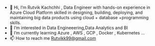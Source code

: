  - 👋 Hi, I’m Rutvik Kachchhi , Data Engineer with hands-on experience in Azure Cloud
Platform skilled in designing, building, deploying, and
maintaining big data products using cloud + database +programming skills.
- 👀 I’m interested in  Data Engineeering,Data Analytics and BI 
- 🌱 I’m currently learning Azure , AWS , GCP , Docker , Kubernetes ...
- 📫 How to reach me Rutvikk99@gmail.com

<!---
rutvikk99/rutvikk99 is a ✨ special ✨ repository because its `README.md` (this file) appears on your GitHub profile.
You can click the Preview link to take a look at your changes.
--->
